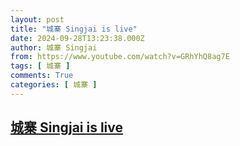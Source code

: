 ```yaml
---
layout: post
title: "城寨 Singjai is live"
date: 2024-09-28T13:23:38.000Z
author: 城寨 Singjai
from: https://www.youtube.com/watch?v=GRhYhQ8ag7E
tags: [ 城寨 ]
comments: True
categories: [ 城寨 ]
---
```

<!--1727529818000-->
[城寨 Singjai is live](https://www.youtube.com/watch?v=GRhYhQ8ag7E)
------

<div>

</div>
